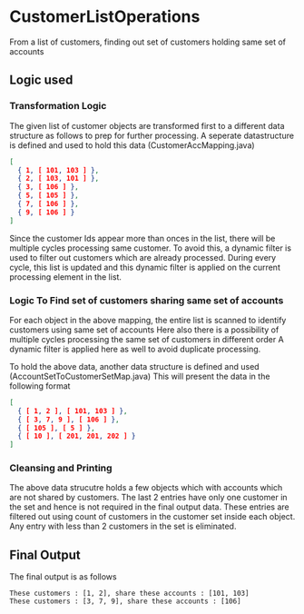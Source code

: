 # CustomerListOperations
From a list of customers, finding out set of customers holding same set of accounts

## Logic used
### Transformation Logic
The given list of customer objects are transformed first to a different data structure as follows to prep for further processing.
A seperate datastructure is defined and used to hold this data (CustomerAccMapping.java)
```json
[
  { 1, [ 101, 103 ] }, 
  { 2, [ 103, 101 ] },
  { 3, [ 106 ] },
  { 5, [ 105 ] },
  { 7, [ 106 ] },
  { 9, [ 106 ] }
]
```

Since the customer Ids appear more than onces in the list, there will be multiple cycles processing same customer.
To avoid this, a dynamic filter is used to filter out customers which are already processed.
During every cycle, this list is updated and this dynamic filter is applied on the current processing element in the list.

### Logic To Find set of customers sharing same set of accounts
For each object in the above mapping, the entire list is scanned to identify customers using same set of accounts
Here also there is a possibility of multiple cycles processing the same set of customers in different order
A dynamic filter is applied here as well to avoid duplicate processing.

To hold the above data, another data structure is defined and used (AccountSetToCustomerSetMap.java)
This will present the data in the following format
```json
[
  { [ 1, 2 ], [ 101, 103 ] },
  { [ 3, 7, 9 ], [ 106 ] },
  { [ 105 ], [ 5 ] },
  { [ 10 ], [ 201, 201, 202 ] }
]
```
### Cleansing and Printing
The above data strucutre holds a few objects which with accounts which are not shared by customers.
The last 2 entries have only one customer in the set and hence is not required in the final output data.
These entries are filtered out using count of customers in the customer set inside each object. Any entry with less than 2 customers in the set is eliminated.

## Final Output

The final output is as follows

```
These customers : [1, 2], share these accounts : [101, 103]
These customers : [3, 7, 9], share these accounts : [106]
```

